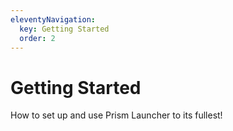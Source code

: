 ```yaml
---
eleventyNavigation:
  key: Getting Started
  order: 2
---
```

# Getting Started

How to set up and use Prism Launcher to its fullest!

